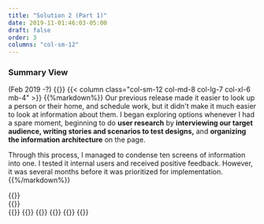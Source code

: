 ```yaml
---
title: "Solution 2 (Part 1)"
date: 2019-11-01:46:03-05:00
draft: false
order: 3
columns: "col-sm-12"
---
```

### Summary View 
(Feb 2019 -?)
{{<row>}}
{{< column class="col-sm-12 col-md-8 col-lg-7 col-xl-6 mb-4" >}}
{{%markdown%}}
Our previous release made it easier to look up a person or their home, and schedule work, but it didn't make it much easier to look at information about them. I began exploring options whenever I had a spare moment, beginning to do **user research** by **interviewing our target audience, writing stories and scenarios to test designs,** and **organizing the information architecture** on the page. 

Through this process, I managed to condense ten screens of information into one. I tested it internal users and received positive feedback. However, it was several months before it was prioritized for implementation.
{{%/markdown%}}

<div class="row mt-4">
<div class="col-sm-6">
 {{<workImage class="figure text-muted mb-4" src="/work/pm-call-experience/03-summaries/v1contact.png" alt="redesigning the contact screen within our existing UI" caption="redesigning the contact screen within our existing UI">}}
 </div>
 <div class="col-sm-6">
  {{<workImage class="figure text-muted mb-4" src="/work/pm-call-experience/03-summaries/v1property.png" alt="redesigning the property screen within our existing UI" caption="redesigning the property screen within our existing UI">}}
</div>
</div>
{{</column>}}
    {{<column  class="col-sm-12 col-md-4 col-lg-5 col-xl-6 mb-4">}}
        {{<workImage class="figure text-muted mb-4" src="/work/pm-call-experience/03-summaries/userFlows.png" alt="information architecture and content design" caption="information architecture and content design">}}
        {{<workImage class="figure text-muted mb-4" src="/work/pm-call-experience/03-summaries/summary-drafts.jpg" alt="task analysis and scenario design for common user goals" caption="task analysis and scenario design for common user goals">}}
    {{</column>}}
{{</row>}}